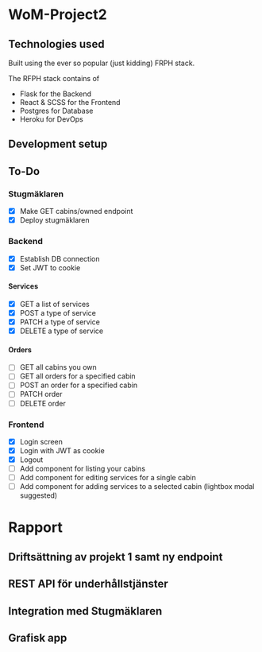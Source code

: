# WoM-Project2
## Technologies used
Built using the ever so popular (just kidding) FRPH stack.

The RFPH stack contains of
- Flask for the Backend
- React & SCSS for the Frontend
- Postgres for Database
- Heroku for DevOps

## Development setup

## To-Do 
### Stugmäklaren
- [x] Make GET cabins/owned endpoint
- [x] Deploy stugmäklaren
### Backend
- [x] Establish DB connection
- [x] Set JWT to cookie
#### Services
- [x] GET a list of services
- [x] POST a type of service
- [x] PATCH a type of service
- [x] DELETE a type of service
#### Orders
- [ ] GET all cabins you own
- [ ] GET all orders for a specified cabin
- [ ] POST an order for a specified cabin
- [ ] PATCH order
- [ ] DELETE order
### Frontend
- [x] Login screen
- [x] Login with JWT as cookie
- [x] Logout
- [ ] Add component for listing your cabins
- [ ] Add component for editing services for a single cabin
- [ ] Add component for adding  services to a selected cabin (lightbox modal suggested)

# Rapport
## Driftsättning av projekt 1 samt ny endpoint

##  REST API för underhållstjänster

## Integration med Stugmäklaren

## Grafisk app
